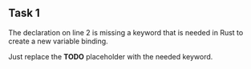 ## Task 1
The declaration on line 2 is missing a keyword that is needed in Rust to create a new variable binding.

<div class="hint">
Just replace the <b>TODO</b> placeholder with the needed keyword.
</div>